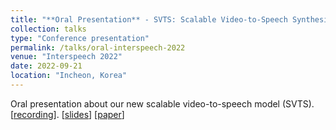```yaml
---
title: "**Oral Presentation** - SVTS: Scalable Video-to-Speech Synthesis"
collection: talks
type: "Conference presentation"
permalink: /talks/oral-interspeech-2022
venue: "Interspeech 2022"
date: 2022-09-21
location: "Incheon, Korea"
---
```


Oral presentation about our new scalable video-to-speech model (SVTS). [[recording](https://drive.google.com/file/d/1kSElvIhGotH_rdgyaLs-IUU9PvzcGyFx/view?usp=share_link)]. [[slides](https://youtu.be/IEFuj7WGO-c?t=2543)] [[paper](https://youtu.be/IEFuj7WGO-c?t=2543)]